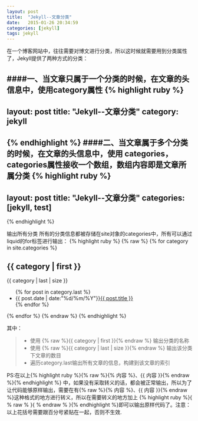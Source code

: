 ```yaml
---
layout: post
title:  "Jekyll--文章分类"
date:   2015-01-26 20:34:59
categories: [jekyll]
tags: jekyll
---
```

在一个博客网站中，往往需要对博文进行分类，所以这时候就需要用到分类属性了，Jekyll提供了两种方式的分类：

####一、当文章只属于一个分类的时候，在文章的头信息中，使用category属性
{% highlight ruby %}
--- 
layout: post
title:  "Jekyll--文章分类" 
category: jekyll 
---
{% endhighlight %}
####二、当文章属于多个分类的时候，在文章的头信息中，使用 categories， categories属性接收一个数组，数组内容即是文章所属分类
{% highlight ruby %}
--- 
layout: post
title: "Jekyll--文章分类" 
categories: [jekyll, test]
---
{% endhighlight %}

输出所有分类
所有的分类信息都被存储在site对象的categories中，所有可以通过liquid的for标签进行输出：
{% highlight ruby %}
{% raw %}
{% for category in site.categories %}
<h2>{{ category | first }}</h2> </span>{{ category | last | size }}</span> 
<ul class="arc-list">
{% for post in category.last %} 
<li>{{ post.date | date:"%d/%m/%Y"}}<a href="{{ post.url }}">{{ post.title }}</a></li>
{% endfor %}
</ul> 
{% endfor %}
{% endraw %}
{% endhighlight %} 

其中：<br/>
>* 使用 {% raw %}{{ category | first }}{% endraw %} 输出分类的名称 <br/>
>* 使用 {% raw %}{{ category | last | size }}{% endraw %} 输出该分类下文章的数目 <br/>
>* 遍历category.last输出所有文章的信息，构建到该文章的索引<br/>

PS:在以上{% highlight ruby %}{% raw %}{% 内容 %}、{{ 内容 }}{% endraw %}{% endhighlight %} 中，如果没有采取转义的话，都会被正常输出，所以为了让代码能够原样输出，需要在有{% raw %}{% 内容 %}、{{ 内容 }}{% endraw %}这种格式的地方进行转义，所以在需要转义的地方加上
{% highlight ruby %}{ % raw % }{ % endraw % }{% endhighlight %}即可以输出原样代码了。注意：以上花括号需要跟百分号紧贴在一起，否则不生效.
